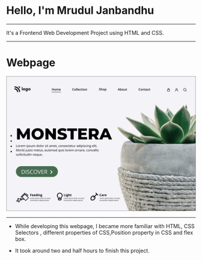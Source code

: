 # Hello, I'm Mrudul Janbandhu
- - -
It's a Frontend Web Development Project using HTML and CSS.
- - -

# Webpage



![](./photos/6.png)


- - -


- While developing this webpage, I became more familiar with HTML, CSS Selectors , different properties of CSS,Position property in CSS and flex box.

- It took around two and half hours to finish this project.